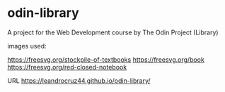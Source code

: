 # odin-library
A project for the Web Development course by The Odin Project (Library)

images used:

https://freesvg.org/stockpile-of-textbooks
https://freesvg.org/book
https://freesvg.org/red-closed-notebook

URL
https://leandrocruz44.github.io/odin-library/